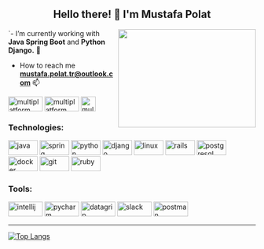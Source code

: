 <h2 align="center">Hello there! 🚀 I'm Mustafa Polat</h2>
<img align="right" src="https://media.giphy.com/media/xTiIzJSKB4l7xTouE8/giphy.gif" width="280" height="200"  />


`- I’m currently working with **Java Spring Boot** and **Python Django.** 👾

- How to reach me **mustafa.polat.tr@outlook.com** 📫

<p align="left">
<a href="https://www.linkedin.com/in/mustafa-polat-tr/" target="blank" rel=”noopener”><img align="center" src="https://img.shields.io/badge/LinkedIn-0077B5?style=for-the-badge&logo=linkedin&logoColor=white" height="30" width="70"  alt="multiplatform"/></a>
<a href="https://medium.com/@mustfplt4" target="blank" rel=”noopener”><img align="center" src="https://img.shields.io/badge/Medium-12100E?style=for-the-badge&logo=medium&logoColor=white" alt="multiplatform" height="30" width="70" /></a>
<a href="https://instagram.com/mustf.plat/" target="blank" rel=”noopener”><img align="center" src="https://upload.wikimedia.org/wikipedia/commons/thumb/e/e7/Instagram_logo_2016.svg/1200px-Instagram_logo_2016.svg.png" height="30" width="30"  alt="multiplatform"/></a>
</p>


<h3 align="left">Technologies:</h3>
<p align="left"> 
<a href="https://www.java.com/en/download/help/whatis_java.html" target="_blank" rel=”noopener”> <img src="https://www.citypng.com/public/uploads/preview/hd-java-programming-logo-png-11662223208qt2mfghf77.png" alt="java" width="60" height="30"/></a> 
<a href="https://spring.io/" target="_blank" rel=”noopener”> <img src="https://img.shields.io/badge/Spring_Boot-F2F4F9?style=for-the-badge&logo=spring-boot" alt="spring" width="60" height="30"/></a> 
<a href="https://www.python.org/" target="_blank" rel=”noopener”> <img src="https://img.shields.io/badge/Python-FFD43B?style=for-the-badge&logo=python&logoColor=blue" alt="python" width="60" height="30"/></a>
<a href="https://www.djangoproject.com/" target="_blank" rel=”noopener”> <img src="https://img.shields.io/badge/Django-092E20?style=for-the-badge&logo=django&logoColor=green" alt="django" width="60" height="30"/></a>
<a href="https://www.linux.org/" target="_blank" rel=”noopener”> <img src="https://img.shields.io/badge/Linux-FCC624?style=for-the-badge&logo=linux&logoColor=black" alt="linux" width="60" height="30"/></a> 
<a href="https://ubuntu.com/" target="_blank" rel=”noopener”> <img src="https://img.shields.io/badge/Ubuntu-E95420?style=for-the-badge&logo=ubuntu&logoColor=white" alt="rails" width="60" height="30"/></a>
<a href="https://www.postgresql.org" target="_blank" rel=”noopener”> <img src="https://img.shields.io/badge/PostgreSQL-316192?style=for-the-badge&logo=postgresql&logoColor=white" alt="postgresql" width="60" height="30"/></a>
<a href="https://www.docker.com/" target="_blank" rel=”noopener”> <img src="https://img.shields.io/badge/Docker-2CA5E0?style=for-the-badge&logo=docker&logoColor=white" alt="docker" width="60" height="30"/></a>
<a href="https://git-scm.com/" target="_blank" rel=”noopener”> <img src="https://img.shields.io/badge/GIT-E44C30?style=for-the-badge&logo=git&logoColor=white" alt="git" width="60" height="30"/></a>
<a href="https://maven.apache.org/" target="_blank" rel=”noopener”> <img src="https://img.shields.io/badge/apache_maven-C71A36?style=for-the-badge&logo=apachemaven&logoColor=white" alt="ruby" width="60" height="30"/></a> 


<h3 align="left">Tools:</h3>
<a href="https://www.jetbrains.com/idea/" target="_blank" rel=”noopener”> <img src="https://upload.wikimedia.org/wikipedia/commons/9/9c/IntelliJ_IDEA_Icon.svg" alt="intellij" width="70" height="30"/></a>
<a href="https://www.jetbrains.com/pycharm/" target="_blank" rel=”noopener”> <img src="https://upload.wikimedia.org/wikipedia/commons/1/1d/PyCharm_Icon.svg" alt="pycharm" width="70" height="30"/></a>
<a href="https://www.jetbrains.com/datagrip/" target="_blank" rel=”noopener”> <img src="https://upload.wikimedia.org/wikipedia/commons/c/c9/DataGrip.svg" alt="datagrip" width="70" height="30"/></a>
<a href="https://slack.com/intl/en-tr/" target="_blank" rel=”noopener”> <img src="https://upload.wikimedia.org/wikipedia/commons/b/b9/Slack_Technologies_Logo.svg" alt="slack" width="70" height="30"/></a>
<a href="https://postman.com" target="_blank" rel=”noopener”> <img src="https://upload.wikimedia.org/wikipedia/commons/c/c2/Postman_%28software%29.png" alt="postman" width="70" height="30"/></a>

</p>

---

[![Top Langs](https://github-readme-stats.vercel.app/api/top-langs/?username=polattmustafa&layout=compact&theme=vision-friendly-dark)](https://github.com/polattmustafa/github-readme-stats)
